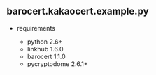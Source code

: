 
## barocert.kakaocert.example.py

* requirements

    * python 2.6+
    * linkhub 1.6.0
    * barocert 1.1.0
    * pycryptodome 2.6.1+
